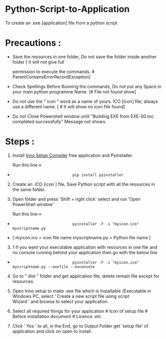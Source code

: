 # Python-Script-to-Application

To create an .exe [application] file from a python script 


  # Precautions :

                
   * Save the resources in one folder, Do not save the folder inside another folder [ It will not give full
     
     permission to execute the commands. # ParentContainsErrorRecordException]
  
   * Check Spellings Before Running the commands, Do not put any Space in your main python programme Name. [# File not found show]
   
   * Do not use the " icon " word as a name of yours. ICO [icon] file; always use a different name. [ # It will show no icon file found]
   
   * Do not Close Powershell window until "Building EXE from EXE-00.toc completed successfully" Message not shows.     


  # Steps :


1. Install [Inno Setup Compiler](https://github.com/4BH1J337/Python-Script-to-Application/raw/main/innosetup-6.1.2.exe) free application and Pyinstaller.

   Run this line-> 
   
 *                                pip install pyinstaller   

2. Create an .ICO [icon ] file, Save Python script with all the resources in the same folder.

3. Open folder and press 'Shift + right click' select and run 'Open PowerShell window'

   Run this line-> 
   
 *                                pyinstaller -F -i "myicon.ico" myscriptname.py


 * [ myicon.ico = icon file name  myscriptname.py = Python file name ]
   
   
3. 1 if you want your executable application with resources in one file and no console running  behind your
     application then go with the below line 
  
 *                                pyinstaller -F -i "myicon.ico" myscriptname.py --onefile --noconsole

4. Go to " dist " folder and get application file, delete remain file except for resources.

5. Open Inno setup to make .exe file which is Installable /Executable in Windows PC, select ‘ Create a new script file using script       
   Wizard ' and browse to select your application. 

6. Select all required things for your application # Icon of setup file # Before installation document # Licence .etc 
   
7. Click  ' Yes ' to all, in the End, go to Output Folder get 'setup file'  of application and click on open  to install.

